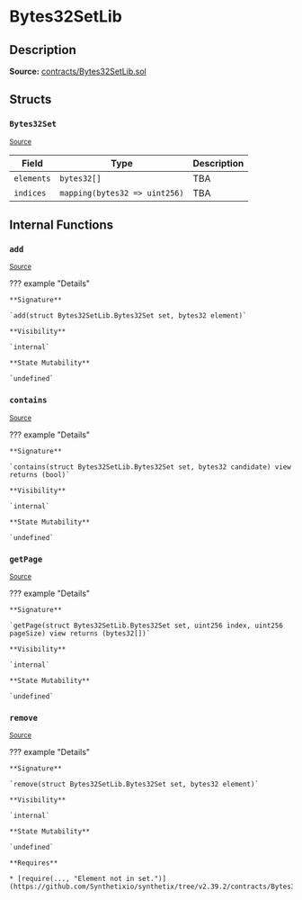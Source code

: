 # Bytes32SetLib

## Description

**Source:** [contracts/Bytes32SetLib.sol](https://github.com/Synthetixio/synthetix/tree/v2.39.2/contracts/Bytes32SetLib.sol)

## Structs

### `Bytes32Set`

<sub>[Source](https://github.com/Synthetixio/synthetix/tree/v2.39.2/contracts/Bytes32SetLib.sol#L6)</sub>

| Field      | Type                          | Description |
| ---------- | ----------------------------- | ----------- |
| `elements` | `bytes32[]`                   | TBA         |
| `indices`  | `mapping(bytes32 => uint256)` | TBA         |

## Internal Functions

### `add`

<sub>[Source](https://github.com/Synthetixio/synthetix/tree/v2.39.2/contracts/Bytes32SetLib.sol#L43)</sub>

??? example "Details"

    **Signature**

    `add(struct Bytes32SetLib.Bytes32Set set, bytes32 element)`

    **Visibility**

    `internal`

    **State Mutability**

    `undefined`

### `contains`

<sub>[Source](https://github.com/Synthetixio/synthetix/tree/v2.39.2/contracts/Bytes32SetLib.sol#L11)</sub>

??? example "Details"

    **Signature**

    `contains(struct Bytes32SetLib.Bytes32Set set, bytes32 candidate) view returns (bool)`

    **Visibility**

    `internal`

    **State Mutability**

    `undefined`

### `getPage`

<sub>[Source](https://github.com/Synthetixio/synthetix/tree/v2.39.2/contracts/Bytes32SetLib.sol#L19)</sub>

??? example "Details"

    **Signature**

    `getPage(struct Bytes32SetLib.Bytes32Set set, uint256 index, uint256 pageSize) view returns (bytes32[])`

    **Visibility**

    `internal`

    **State Mutability**

    `undefined`

### `remove`

<sub>[Source](https://github.com/Synthetixio/synthetix/tree/v2.39.2/contracts/Bytes32SetLib.sol#L51)</sub>

??? example "Details"

    **Signature**

    `remove(struct Bytes32SetLib.Bytes32Set set, bytes32 element)`

    **Visibility**

    `internal`

    **State Mutability**

    `undefined`

    **Requires**

    * [require(..., "Element not in set.")](https://github.com/Synthetixio/synthetix/tree/v2.39.2/contracts/Bytes32SetLib.sol#L52)
